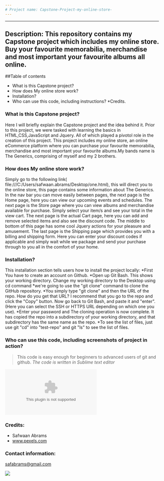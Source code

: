 ```yaml
---
# Project name: Capstone-Project-my-online-store-
---
```


---
Description: This repository contains my Capstone project which includes my online store. Buy your favourite memorabilia, merchandise and most important your 
favourite albums all online.
---

##Table of contents

* What is this Capstone project?
* How does My online store work?
* Installation?
* Who can use this code, including instructions?
*Credits.

### What is this Capstone project?
Here I will briefly explain the Capstone project and the idea behind it. Prior to this project, we were tasked with learning the basics in HTML,CSS,JavaScript 
and Jquery. All of which played a pivotol role in the creation of this project. This project includes my online store, an online eCommerce platform where you
can purchase your favourite memorabilia, merchandise and most important your favourite albums.My bands name is The Generics, comprising of myself and my 2 brothers.

### How does My online store work?
Simply go to the following link( file:///C:/Users/safwaan.abrams/Desktop/one.html), this will direct you to the online store, this page contains some information
about The Generics. In the nav bar you can move easily between pages, the next page is the Home page, here you can view our upcoming events and schedules. The next page 
is the Store page where you can view albums and merchandise available for purchase. Simply select your item/s and see your total in the view cart. The next page is
the actual Cart page, here you can add and remove selected items and also see the discount code. The middle to bottom of this page has some cool Jquery actions for 
your pleasure and amusement. The last page is the Shipping page which provides you with a billing and shipping form. Here you can enter your discount codes if applicable
and simply wait while we package and send your purchase through to you all in the comfort of your home.

### Installation?
This installation section tells users how to install the project locally:
*First You have to create an account on Github.
*Open up Git Bash. This shows your working directory. Change my working directory to the Desktop using cd command
*we're going to use the "git clone" command to clone the GitHub repository.
*You simply type "git clone" and then the URL of the repo. How do you get that URL? I recommend that you go to the repo and click the "Copy" button. 
Now go back to Git Bash, and paste it and "enter". (Here you can select the SSH or HTTPS URL depending on which one you use).
*Enter your password and The cloning operation is now complete. It has copied the repo into a subdirectory of your working directory, and that subdirectory has the same name 
as the repo.
*To see the list of files,  just use git "cd" into "test-repo" and git "ls" to see the list of files.

### Who can use this code, including screenshots of project in action?
>This code is easy enough for beginners to advanced users of git and github. _The code is written in Sublime text editor_

![Doc1.docx](https://github.com/safwaanabrams/Capstone-Project-my-online-store-/files/4869932/Doc1.docx)

### Credits:
* Safwaan Abrams
* www.pexels.com

### Contact information:
safabrams@gmail.com

![](https://markdown-here.com/img/icon256.png)

